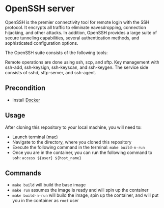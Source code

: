 # OpenSSH server #

OpenSSH is the premier connectivity tool for remote login with the SSH protocol. It encrypts all traffic to eliminate eavesdropping, connection hijacking, and other attacks. In addition, OpenSSH provides a large suite of secure tunneling capabilities, several authentication methods, and sophisticated configuration options.

The OpenSSH suite consists of the following tools:

Remote operations are done using ssh, scp, and sftp.
Key management with ssh-add, ssh-keysign, ssh-keyscan, and ssh-keygen.
The service side consists of sshd, sftp-server, and ssh-agent.

## Precondition ##
- Install [Docker](https://docs.docker.com/get-docker/)

## Usage ##
After cloning this repository to your local machine, you will need to:
- Launch terminal (mac)
- Navigate to the directory, where you cloned this repository
- Execute the following command in the terminal: `make build-n-run`
- Once you are in the container, you can run the following command to ssh: `access ${user} ${host_name}`

## Commands ##
- `make build` will build the base image
- `make run` assumes the image is ready and will spin up the container
- `make build-n-run` will build the image, spin up the container, and will put you in the container as `root` user